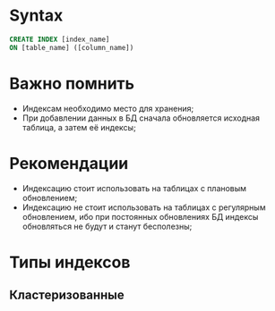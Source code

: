 # Syntax
```sql
CREATE INDEX [index_name]
ON [table_name] ([column_name])
```
# Важно помнить
- Индексам необходимо место для хранения;
- При добавлении данных в БД сначала обновляется исходная таблица, а затем её индексы;
# Рекомендации
- Индексацию стоит использовать на таблицах с плановым обновлением;
- Индексацию не стоит использовать на таблицах с регулярным обновлением, ибо при постоянных обновлениях БД индексы обновляться не будут и станут бесполезны;
# Типы индексов
## Кластеризованные